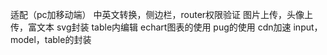 适配（pc加移动端）
中英文转换，侧边栏，router权限验证
图片上传，头像上传，富文本
svg封装
table内编辑
echart图表的使用
pug的使用
cdn加速
input，model，table的封装
